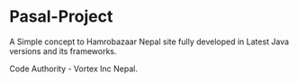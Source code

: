 # Pasal-Project

A Simple concept to Hamrobazaar Nepal site fully developed in Latest Java versions and its frameworks.

Code Authority -  Vortex Inc Nepal.

